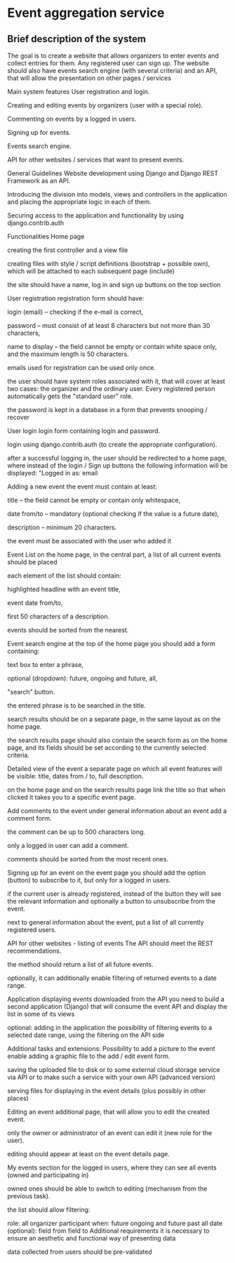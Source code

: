 # Event aggregation service
## Brief description of the system
The goal is to create a website that allows organizers to enter events and collect entries for them. Any registered user can sign up. The website should also have events search engine (with several criteria) and an API, that will allow the presentation on other pages / services

Main system features
User registration and login.

Creating and editing events by organizers (user with a special role).

Commenting on events by a logged in users.

Signing up for events.

Events search engine.

API for other websites / services that want to present events.

General Guidelines
Website development using Django and Django REST Framework as an API.

Introducing the division into models, views and controllers in the application and placing the appropriate logic in each of them.

Securing access to the application and functionality by using django.contrib.auth

Functionalities
Home page

creating the first controller and a view file

creating files with style / script definitions (bootstrap + possible own), which will be attached to each subsequent page (include)

the site should have a name, log in and sign up buttons on the top section

User registration
registration form should have:

login (email) – checking if the e-mail is correct,

password – must consist of at least 8 characters but not more than 30 characters,

name to display – the field cannot be empty or contain white space only, and the maximum length is 50 characters.

emails used for registration can be used only once.

the user should have system roles associated with it, that will cover at least two cases: the organizer and the ordinary user. Every registered person automatically gets the "standard user" role.

the password is kept in a database in a form that prevents snooping / recover

User login
login form containing login and password.

login using django.contrib.auth (to create the appropriate configuration).

after a successful logging in, the user should be redirected to a home page, where instead of the login / Sign up buttons the following information will be displayed: "Logged in as: email

Adding a new event
the event must contain at least:

title – the field cannot be empty or contain only whitespace,

date from/to – mandatory (optional checking if the value is a future date),

description – minimum 20 characters.

the event must be associated with the user who added it

Event List
on the home page, in the central part, a list of all current events should be placed

each element of the list should contain:

highlighted headline with an event title,

event date from/to,

first 50 characters of a description.

events should be sorted from the nearest.

Event search engine
at the top of the home page you should add a form containing:

text box to enter a phrase,

optional (dropdown): future, ongoing and future, all,

"search" button.

the entered phrase is to be searched in the title.

search results should be on a separate page, in the same layout as on the home page.

the search results page should also contain the search form as on the home page, and its fields should be set according to the currently selected criteria.

Detailed view of the event
a separate page on which all event features will be visible: title, dates from / to, full description.

on the home page and on the search results page link the title so that when clicked it takes you to a specific event page.

Add comments to the event
under general information about an event add a comment form.

the comment can be up to 500 characters long.

only a logged in user can add a comment.

comments should be sorted from the most recent ones.

Signing up for an event
on the event page you should add the option (button) to subscribe to it, but only for a logged in users.

if the current user is already registered, instead of the button they will see the relevant information and optionally a button to unsubscribe from the event.

next to general information about the event, put a list of all currently registered users.

API for other websites - listing of events
The API should meet the REST recommendations.

the method should return a list of all future events.

optionally, it can additionally enable filtering of returned events to a date range.

Application displaying events downloaded from the API
you need to build a second application (Django) that will consume the event API and display the list in some of its views

optional: adding in the application the possibility of filtering events to a selected date range, using the filtering on the API side

Additional tasks and extensions:
Possibility to add a picture to the event
enable adding a graphic file to the add / edit event form.

saving the uploaded file to disk or to some external cloud storage service via API or to make such a service with your own API (advanced version)

serving files for displaying in the event details (plus possibly in other places)

Editing an event
additional page, that will allow you to edit the created event.

only the owner or administrator of an event can edit it (new role for the user).

editing should appear at least on the event details page.

My events
section for the logged in users, where they can see all events (owned and participating in)

owned ones should be able to switch to editing (mechanism from the previous task).

the list should allow filtering:

role:
all
organizer
participant
when:
future
ongoing and future
past
all
date (optional):
field from
field to
Additional requirements
it is necessary to ensure an aesthetic and functional way of presenting data

data collected from users should be pre-validated